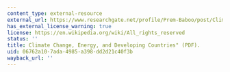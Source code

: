 ```yaml
---
content_type: external-resource
external_url: https://www.researchgate.net/profile/Prem-Baboo/post/Climate_Changes_and_Energy_poverty/attachment/59d622f779197b80779814ca/AS%3A304739688878080%401449667011358/download/Climate-Change-Energy-and-Developing-Countries.pdf
has_external_license_warning: true
license: https://en.wikipedia.org/wiki/All_rights_reserved
status: ''
title: Climate Change, Energy, and Developing Countries" (PDF).
uid: 06762a10-7ada-4985-a398-dd2d21c40f3b
wayback_url: ''
---
```

